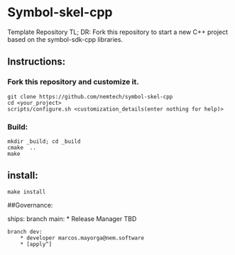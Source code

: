 # Symbol-skel-cpp
Template Repository
TL; DR: Fork this repository to start a new C++ project based on the symbol-sdk-cpp libraries.

## Instructions:

### Fork this repository and customize it.
	git clone https://github.com/nemtech/symbol-skel-cpp
	cd <your_project>
	scripts/configure.sh <customization_details(enter nothing for help)>
	
	
### Build:
	mkdir _build; cd _build
	cmake  ..
	make

## install:
	make install


##Governance:

ships: 
	branch main: 
		* Release Manager TBD

	branch dev:
		* developer marcos.mayorga@nem.software
		* [apply^]



